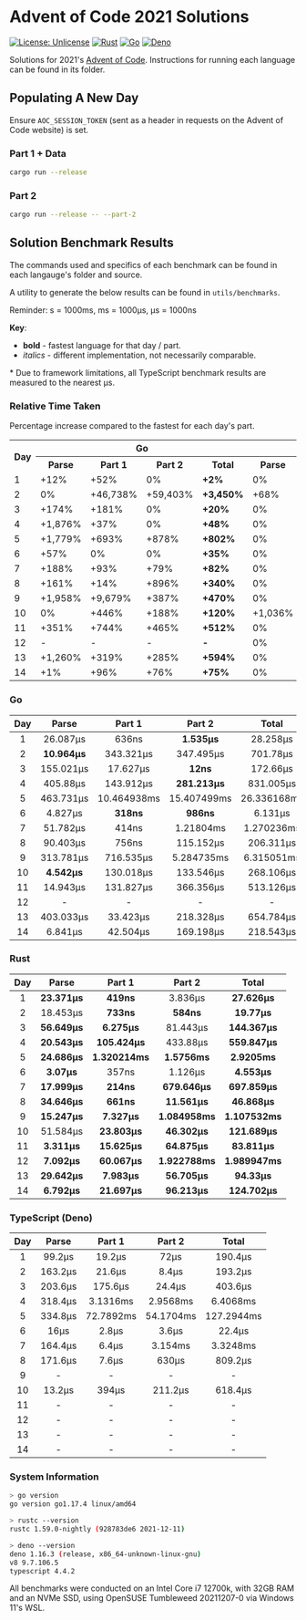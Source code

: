 # Advent of Code 2021 Solutions

[![License: Unlicense](https://img.shields.io/badge/license-Unlicense-blue.svg)](http://unlicense.org/)
[![Rust](https://github.com/maneac/aoc2021/actions/workflows/rust.yml/badge.svg)](https://github.com/maneac/aoc2021/actions/workflows/rust.yml)
[![Go](https://github.com/maneac/aoc2021/actions/workflows/golang.yml/badge.svg)](https://github.com/maneac/aoc2021/actions/workflows/golang.yml)
[![Deno](https://github.com/maneac/aoc2021/actions/workflows/deno.yml/badge.svg)](https://github.com/maneac/aoc2021/actions/workflows/deno.yml)

Solutions for 2021's [Advent of Code](https://adventofcode.com/2021). Instructions for running each language can be found in its folder.

## Populating A New Day

Ensure `AOC_SESSION_TOKEN` (sent as a header in requests on the Advent of Code website) is set.

### Part 1 + Data

```bash
cargo run --release
```

### Part 2

```bash
cargo run --release -- --part-2
```

## Solution Benchmark Results

The commands used and specifics of each benchmark can be found in each langauge's folder and source.

A utility to generate the below results can be found in `utils/benchmarks`.

Reminder: s = 1000ms, ms = 1000&mu;s, &mu;s = 1000ns

**Key**:

- **bold** - fastest language for that day / part.
- *italics* - different implementation, not necessarily comparable.

\* Due to framework limitations, all TypeScript benchmark results are measured to the nearest &mu;s.

### Relative Time Taken

Percentage increase compared to the fastest for each day's part.

<table>
  <tr>
    <th rowspan=2>Day</th>
    <th colspan=4>Go</th>
    <th colspan=4>Rust</th>
    <th colspan=4>TypeScript</th>
  </tr>
  <tr>
    <th>Parse</th>
    <th>Part 1</th>
    <th>Part 2</th>
    <th>Total</th>
    <th>Parse</th>
    <th>Part 1</th>
    <th>Part 2</th>
    <th>Total</th>
    <th>Parse</th>
    <th>Part 1</th>
    <th>Part 2</th>
    <th>Total</th>
  </tr>
  <tr>
    <td>1</td>
    <td>+12%</td>
    <td>+52%</td>
    <td>0%</td>
    <td><b>+2%</b></td>
    <td>0%</td>
    <td>0%</td>
    <td>+150%</td>
    <td><b>0%</b></td>
    <td>+324%</td>
    <td>+4,482%</td>
    <td>+4,591%</td>
    <td><b>+589%</b></td>
  </tr>
  <tr>
    <td>2</td>
    <td>0%</td>
    <td>+46,738%</td>
    <td>+59,403%</td>
    <td><b>+3,450%</b></td>
    <td>+68%</td>
    <td>0%</td>
    <td>0%</td>
    <td><b>0%</b></td>
    <td>+1,389%</td>
    <td>+2,847%</td>
    <td>+1,338%</td>
    <td><b>+877%</b></td>
  </tr>
  <tr>
    <td>3</td>
    <td>+174%</td>
    <td>+181%</td>
    <td>0%</td>
    <td><b>+20%</b></td>
    <td>0%</td>
    <td>0%</td>
    <td>+678,592%</td>
    <td><b>0%</b></td>
    <td>+259%</td>
    <td>+2,698%</td>
    <td>+203,233%</td>
    <td><b>+180%</b></td>
  </tr>
  <tr>
    <td>4</td>
    <td>+1,876%</td>
    <td>+37%</td>
    <td>0%</td>
    <td><b>+48%</b></td>
    <td>0%</td>
    <td>0%</td>
    <td>+54%</td>
    <td><b>0%</b></td>
    <td>+1,450%</td>
    <td>+2,870%</td>
    <td>+951%</td>
    <td><b>+1,044%</b></td>
  </tr>
  <tr>
    <td>5</td>
    <td>+1,779%</td>
    <td>+693%</td>
    <td>+878%</td>
    <td><b>+802%</b></td>
    <td>0%</td>
    <td>0%</td>
    <td>0%</td>
    <td><b>0%</b></td>
    <td>+1,256%</td>
    <td>+5,413%</td>
    <td>+3,338%</td>
    <td><b>+4,259%</b></td>
  </tr>
  <tr>
    <td>6</td>
    <td>+57%</td>
    <td>0%</td>
    <td>0%</td>
    <td><b>+35%</b></td>
    <td>0%</td>
    <td>+12%</td>
    <td>+14%</td>
    <td><b>0%</b></td>
    <td>+421%</td>
    <td>+781%</td>
    <td>+265%</td>
    <td><b>+392%</b></td>
  </tr>
  <tr>
    <td>7</td>
    <td>+188%</td>
    <td>+93%</td>
    <td>+79%</td>
    <td><b>+82%</b></td>
    <td>0%</td>
    <td>0%</td>
    <td>0%</td>
    <td><b>0%</b></td>
    <td>+813%</td>
    <td>+2,891%</td>
    <td>+364%</td>
    <td><b>+376%</b></td>
  </tr>
  <tr>
    <td>8</td>
    <td>+161%</td>
    <td>+14%</td>
    <td>+896%</td>
    <td><b>+340%</b></td>
    <td>0%</td>
    <td>0%</td>
    <td>0%</td>
    <td><b>0%</b></td>
    <td>+395%</td>
    <td>+1,050%</td>
    <td>+5,349%</td>
    <td><b>+1,627%</b></td>
  </tr>
  <tr>
    <td>9</td>
    <td>+1,958%</td>
    <td>+9,679%</td>
    <td>+387%</td>
    <td><b>+470%</b></td>
    <td>0%</td>
    <td>0%</td>
    <td>0%</td>
    <td><b>0%</b></td>
    <td>-</td>
    <td>-</td>
    <td>-</td>
    <td><b>-</b></td>
  </tr>
  <tr>
    <td>10</td>
    <td>0%</td>
    <td>+446%</td>
    <td>+188%</td>
    <td><b>+120%</b></td>
    <td>+1,036%</td>
    <td>0%</td>
    <td>0%</td>
    <td><b>0%</b></td>
    <td>+191%</td>
    <td>+1,555%</td>
    <td>+356%</td>
    <td><b>+408%</b></td>
  </tr>
  <tr>
    <td>11</td>
    <td>+351%</td>
    <td>+744%</td>
    <td>+465%</td>
    <td><b>+512%</b></td>
    <td>0%</td>
    <td>0%</td>
    <td>0%</td>
    <td><b>0%</b></td>
    <td>-</td>
    <td>-</td>
    <td>-</td>
    <td><b>-</b></td>
  </tr>
  <tr>
    <td>12</td>
    <td>-</td>
    <td>-</td>
    <td>-</td>
    <td><b>-</b></td>
    <td>0%</td>
    <td>0%</td>
    <td>0%</td>
    <td><b>0%</b></td>
    <td>-</td>
    <td>-</td>
    <td>-</td>
    <td><b>-</b></td>
  </tr>
  <tr>
    <td>13</td>
    <td>+1,260%</td>
    <td>+319%</td>
    <td>+285%</td>
    <td><b>+594%</b></td>
    <td>0%</td>
    <td>0%</td>
    <td>0%</td>
    <td><b>0%</b></td>
    <td>-</td>
    <td>-</td>
    <td>-</td>
    <td><b>-</b></td>
  </tr>
  <tr>
    <td>14</td>
    <td>+1%</td>
    <td>+96%</td>
    <td>+76%</td>
    <td><b>+75%</b></td>
    <td>0%</td>
    <td>0%</td>
    <td>0%</td>
    <td><b>0%</b></td>
    <td>-</td>
    <td>-</td>
    <td>-</td>
    <td><b>-</b></td>
  </tr>
</table>

### Go

| Day   | Parse             | Part 1            | Part 2            | Total             |
|:-----:|:-----------------:|:-----------------:|:-----------------:|:-----------------:|
| 1     | 26.087&mu;s       | 636ns             | **1.535&mu;s**    | 28.258&mu;s       |
| 2     | **10.964&mu;s**   | 343.321&mu;s      | 347.495&mu;s      | 701.78&mu;s       |
| 3     | 155.021&mu;s      | 17.627&mu;s       | **12ns**          | 172.66&mu;s       |
| 4     | 405.88&mu;s       | 143.912&mu;s      | **281.213&mu;s**  | 831.005&mu;s      |
| 5     | 463.731&mu;s      | 10.464938ms       | 15.407499ms       | 26.336168ms       |
| 6     | 4.827&mu;s        | **318ns**         | **986ns**         | 6.131&mu;s        |
| 7     | 51.782&mu;s       | 414ns             | 1.21804ms         | 1.270236ms        |
| 8     | 90.403&mu;s       | 756ns             | 115.152&mu;s      | 206.311&mu;s      |
| 9     | 313.781&mu;s      | 716.535&mu;s      | 5.284735ms        | 6.315051ms        |
| 10    | **4.542&mu;s**    | 130.018&mu;s      | 133.546&mu;s      | 268.106&mu;s      |
| 11    | 14.943&mu;s       | 131.827&mu;s      | 366.356&mu;s      | 513.126&mu;s      |
| 12    | -                 | -                 | -                 | -                 |
| 13    | 403.033&mu;s      | 33.423&mu;s       | 218.328&mu;s      | 654.784&mu;s      |
| 14    | 6.841&mu;s        | 42.504&mu;s       | 169.198&mu;s      | 218.543&mu;s      |

### Rust

| Day   | Parse             | Part 1            | Part 2            | Total             |
|:-----:|:-----------------:|:-----------------:|:-----------------:|:-----------------:|
| 1     | **23.371&mu;s**   | **419ns**         | 3.836&mu;s        | **27.626&mu;s**   |
| 2     | 18.453&mu;s       | **733ns**         | **584ns**         | **19.77&mu;s**    |
| 3     | **56.649&mu;s**   | **6.275&mu;s**    | 81.443&mu;s       | **144.367&mu;s**  |
| 4     | **20.543&mu;s**   | **105.424&mu;s**  | 433.88&mu;s       | **559.847&mu;s**  |
| 5     | **24.686&mu;s**   | **1.320214ms**    | **1.5756ms**      | **2.9205ms**      |
| 6     | **3.07&mu;s**     | 357ns             | 1.126&mu;s        | **4.553&mu;s**    |
| 7     | **17.999&mu;s**   | **214ns**         | **679.646&mu;s**  | **697.859&mu;s**  |
| 8     | **34.646&mu;s**   | **661ns**         | **11.561&mu;s**   | **46.868&mu;s**   |
| 9     | **15.247&mu;s**   | **7.327&mu;s**    | **1.084958ms**    | **1.107532ms**    |
| 10    | 51.584&mu;s       | **23.803&mu;s**   | **46.302&mu;s**   | **121.689&mu;s**  |
| 11    | **3.311&mu;s**    | **15.625&mu;s**   | **64.875&mu;s**   | **83.811&mu;s**   |
| 12    | **7.092&mu;s**    | **60.067&mu;s**   | **1.922788ms**    | **1.989947ms**    |
| 13    | **29.642&mu;s**   | **7.983&mu;s**    | **56.705&mu;s**   | **94.33&mu;s**    |
| 14    | **6.792&mu;s**    | **21.697&mu;s**   | **96.213&mu;s**   | **124.702&mu;s**  |

### TypeScript (Deno)

| Day   | Parse             | Part 1            | Part 2            | Total             |
|:-----:|:-----------------:|:-----------------:|:-----------------:|:-----------------:|
| 1     | 99.2&mu;s         | 19.2&mu;s         | 72&mu;s           | 190.4&mu;s        |
| 2     | 163.2&mu;s        | 21.6&mu;s         | 8.4&mu;s          | 193.2&mu;s        |
| 3     | 203.6&mu;s        | 175.6&mu;s        | 24.4&mu;s         | 403.6&mu;s        |
| 4     | 318.4&mu;s        | 3.1316ms          | 2.9568ms          | 6.4068ms          |
| 5     | 334.8&mu;s        | 72.7892ms         | 54.1704ms         | 127.2944ms        |
| 6     | 16&mu;s           | 2.8&mu;s          | 3.6&mu;s          | 22.4&mu;s         |
| 7     | 164.4&mu;s        | 6.4&mu;s          | 3.154ms           | 3.3248ms          |
| 8     | 171.6&mu;s        | 7.6&mu;s          | 630&mu;s          | 809.2&mu;s        |
| 9     | -                 | -                 | -                 | -                 |
| 10    | 13.2&mu;s         | 394&mu;s          | 211.2&mu;s        | 618.4&mu;s        |
| 11    | -                 | -                 | -                 | -                 |
| 12    | -                 | -                 | -                 | -                 |
| 13    | -                 | -                 | -                 | -                 |
| 14    | -                 | -                 | -                 | -                 |

### System Information

```sh
> go version
go version go1.17.4 linux/amd64

> rustc --version
rustc 1.59.0-nightly (928783de6 2021-12-11)

> deno --version
deno 1.16.3 (release, x86_64-unknown-linux-gnu)
v8 9.7.106.5
typescript 4.4.2
```

All benchmarks were conducted on an Intel Core i7 12700k, with 32GB RAM and an NVMe SSD, using OpenSUSE Tumbleweed 20211207-0 via Windows 11's WSL.
